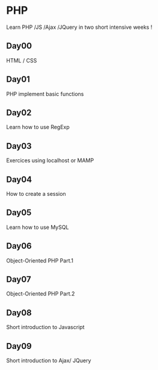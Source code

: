 
# PHP


Learn PHP /JS /Ajax /JQuery in two short intensive weeks !


## Day00
 HTML / CSS
## Day01
 PHP implement basic functions
## Day02
 Learn how to use RegExp
## Day03
 Exercices using localhost or MAMP
## Day04
 How to create a session
## Day05
 Learn how to use MySQL
## Day06
 Object-Oriented PHP Part.1
## Day07
 Object-Oriented PHP Part.2
## Day08
 Short introduction to Javascript
## Day09
 Short introduction to Ajax/ JQuery
 
